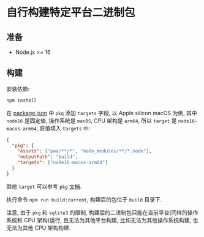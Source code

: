# 自行构建特定平台二进制包

## 准备

- Node.js >= 16

## 构建

安装依赖:

```sh
npm install
```

在 [package.json](../package.json) 中 `pkg` 添加 `targets` 字段, 以 Apple silicon macOS 为例, 其中 `node16` 是固定值, 操作系统是 `macOS`, CPU 架构是 `arm64`, 所以 `target` 是 `node16-macos-arm64`, 将值填入 `targets` 中:

```json
{
  "pkg": {
    "assets": ["pwa/**/*", "node_modules/**/*.node"],
    "outputPath": "build",
    "targets": ["node16-macos-arm64"]
  }
}
```

其他 `target` 可以参考 `pkg` [文档](https://github.com/vercel/pkg#targets).

执行命令 `npm run build:current`, 构建后的包位于 `build` 目录下.

注意, 由于 `pkg` 和 `sqlite3` 的限制, 构建后的二进制包只能在当前平台(同样的操作系统和 CPU 架构)运行, 且无法为其他平台构建, 比如无法为其他操作系统构建, 也无法为其他 CPU 架构构建.

